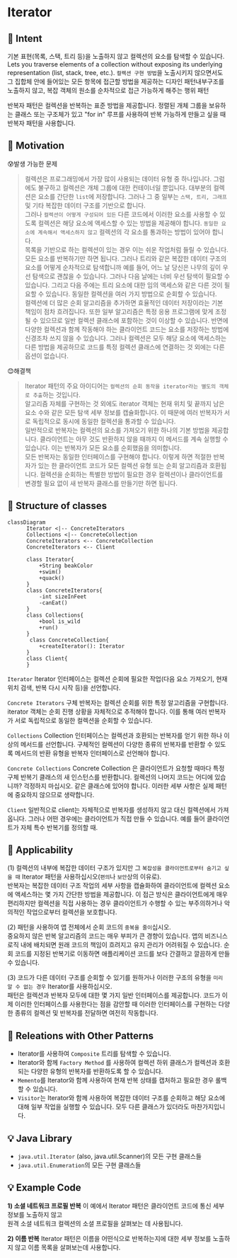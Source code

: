 
# Iterator

## :bell: Intent
기본 표현(목록, 스택, 트리 등)을 노출하지 않고 컬렉션의 요소를 탐색할 수 있습니다.
Lets you traverse elements of a collection without exposing its underlying representation (list, stack, tree, etc.).
`컬렉션 구현 방법`을 노출시키지 않으면서도 그 집합체 안에 들어있는 모든 항목에 접근할 방법을 제공하는 디자인 패턴내부구조를 노출하지 않고, 복잡 객체의 원소를 순차적으로 접근 가능하게 해주는 행위 패턴

반복자 패턴은 컬렉션을 반복하는 표준 방법을 제공합니다.
정렬된 개체 그룹을 보유하는 클래스 또는 구조체가 있고 "for in" 루프를 사용하여 반복 가능하게 만들고 싶을 때 반복자 패턴을 사용합니다.



## :bell: Motivation
:cold_sweat:발생 가능한 문제
>컬렉션은 프로그래밍에서 가장 많이 사용되는 데이터 유형 중 하나입니다. 그럼에도 불구하고 컬렉션은 개체 그룹에 대한 컨테이너일 뿐입니다.
대부분의 컬렉션은 요소를 간단한 `list`에 저장합니다. 그러나 그 중 일부는 `스택, 트리, 그래프` 및 기타 복잡한 데이터 구조를 기반으로 합니다.      
> 그러나 `컬렉션이 어떻게 구성되어 있든` 다른 코드에서 이러한 요소를 사용할 수 있도록 컬렉션은 해당 요소에 액세스할 수 있는 방법을 제공해야 합니다. 
> `동일한 요소에 계속해서 액세스하지 않고` 컬렉션의 각 요소를 통과하는 방법이 있어야 합니다.    
목록을 기반으로 하는 컬렉션이 있는 경우 이는 쉬운 작업처럼 들릴 수 있습니다. 모든 요소를 반복하기만 하면 됩니다. 그러나 트리와 같은 복잡한 데이터 구조의 요소를 어떻게 순차적으로 탐색합니까 예를 들어, 어느 날 당신은 나무의 깊이 우선 탐색으로 괜찮을 수 있습니다. 그러나 다음 날에는 너비 우선 탐색이 필요할 수 있습니다. 그리고 다음 주에는 트리 요소에 대한 임의 액세스와 같은 다른 것이 필요할 수 있습니다. 
> 동일한 컬렉션을 여러 가지 방법으로 순회할 수 있습니다.    
컬렉션에 더 많은 순회 알고리즘을 추가하면 효율적인 데이터 저장이라는 기본 책임이 점차 흐려집니다. 또한 일부 알고리즘은 특정 응용 프로그램에 맞게 조정될 수 있으므로 일반 컬렉션 클래스에 포함하는 것이 이상할 수 있습니다.
반면에 다양한 컬렉션과 함께 작동해야 하는 클라이언트 코드는 요소를 저장하는 방법에 신경조차 쓰지 않을 수 있습니다. 그러나 컬렉션은 모두 해당 요소에 액세스하는 다른 방법을 제공하므로 코드를 특정 컬렉션 클래스에 연결하는 것 외에는 다른 옵션이 없습니다.

:blush:해결책
>Iterator 패턴의 주요 아이디어는 `컬렉션의 순회 동작을 iterator라는 별도의 객체로 추출`하는 것입니다.     
> 알고리즘 자체를 구현하는 것 외에도 iterator 객체는 현재 위치 및 끝까지 남은 요소 수와 같은 모든 탐색 세부 정보를 캡슐화합니다. 이 때문에 여러 반복자가 서로 독립적으로 동시에 동일한 컬렉션을 통과할 수 있습니다.     
> 일반적으로 반복자는 컬렉션의 요소를 가져오기 위한 하나의 기본 방법을 제공합니다. 클라이언트는 아무 것도 반환하지 않을 때까지 이 메서드를 계속 실행할 수 있습니다. 이는 반복자가 모든 요소를 순회했음을 의미합니다.     
> 모든 반복자는 동일한 인터페이스를 구현해야 합니다. 이렇게 하면 적절한 반복자가 있는 한 클라이언트 코드가 모든 컬렉션 유형 또는 순회 알고리즘과 호환됩니다. 컬렉션을 순회하는 특별한 방법이 필요한 경우 컬렉션이나 클라이언트를 변경할 필요 없이 새 반복자 클래스를 만들기만 하면 됩니다.
> 

## :balloon: Structure of classes
```mermaid
classDiagram
      Iterator <|-- ConcreteIterators
      Collections <|-- ConcreteCollection
      ConcreteIterators <-- ConcreteCollection
      ConcreteIterators <-- Client

      class Iterator{
          +String beakColor
          +swim()
          +quack()
      }
      class ConcreteIterators{
          -int sizeInFeet
          -canEat()
      }
      class Collections{
          +bool is_wild
          +run()
      }
       class ConcreteCollection{
          +createIterator(): Iterator
      }
      class Client{
      }
```


`Iterator`
Iterator 인터페이스는 컬렉션 순회에 필요한 작업(다음 요소 가져오기, 현재 위치 검색, 반복 다시 시작 등)을 선언합니다.

`Concrete Iterators`
구체 반복자는 컬렉션 순회를 위한 특정 알고리즘을 구현합니다. iterator 객체는 순회 진행 상황을 자체적으로 추적해야 합니다. 이를 통해 여러 반복자가 서로 독립적으로 동일한 컬렉션을 순회할 수 있습니다.

`Collections`
Collection 인터페이스는 컬렉션과 호환되는 반복자를 얻기 위한 하나 이상의 메서드를 선언합니다. 구체적인 컬렉션이 다양한 종류의 반복자를 반환할 수 있도록 메서드의 반환 유형을 반복자 인터페이스로 선언해야 합니다.

`Concrete Collections`
Concrete Collection 은 클라이언트가 요청할 때마다 특정 구체 반복기 클래스의 새 인스턴스를 반환합니다. 컬렉션의 나머지 코드는 어디에 있습니까? 걱정하지 마십시오. 같은 클래스에 있어야 합니다. 이러한 세부 사항은 실제 패턴에 중요하지 않으므로 생략합니다.

`Client`
일반적으로 client는 자체적으로 반복자를 생성하지 않고 대신 컬렉션에서 가져옵니다. 그러나 어떤 경우에는 클라이언트가 직접 만들 수 있습니다. 예를 들어 클라이언트가 자체 특수 반복기를 정의할 때.

## :balloon: Applicability
(1) 컬렉션의 내부에 복잡한 데이터 구조가 있지만 그 `복잡성을 클라이언트로부터 숨기고 싶을 때` Iterator 패턴을 사용하십시오(`편의`나 `보안`상의 이유로).      
반복자는 복잡한 데이터 구조 작업의 세부 사항을 캡슐화하여 클라이언트에 컬렉션 요소에 액세스하는 몇 가지 간단한 방법을 제공합니다. 이 접근 방식은 클라이언트에게 매우 편리하지만 컬렉션을 직접 사용하는 경우 클라이언트가 수행할 수 있는 부주의하거나 악의적인 작업으로부터 컬렉션을 보호합니다.

(2) 패턴을 사용하여 앱 전체에서 순회 코드의 `중복을 줄이`십시오.      
중요하지 않은 반복 알고리즘의 코드는 매우 부피가 큰 경향이 있습니다. 앱의 비즈니스 로직 내에 배치되면 원래 코드의 책임이 흐려지고 유지 관리가 어려워질 수 있습니다. 순회 코드를 지정된 반복기로 이동하면 애플리케이션 코드를 보다 간결하고 깔끔하게 만들 수 있습니다.

(3) 코드가 다른 데이터 구조를 순회할 수 있기를 원하거나 이러한 구조의 유형을 `미리 알 수 없는 경우` Iterator를 사용하십시오.      
패턴은 컬렉션과 반복자 모두에 대한 몇 가지 일반 인터페이스를 제공합니다. 코드가 이제 이러한 인터페이스를 사용한다는 점을 감안할 때 이러한 인터페이스를 구현하는 다양한 종류의 컬렉션 및 반복자를 전달하면 여전히 작동합니다.


## :balloon: Releations with Other Patterns
- Iterator를 사용하여 `Composite` 트리를 탐색할 수 있습니다.
- Iterator와 함께 `Factory Method` 를 사용하여 컬렉션 하위 클래스가 컬렉션과 호환되는 다양한 유형의 반복자를 반환하도록 할 수 있습니다.
- `Memento`를 Iterator와 함께 사용하여 현재 반복 상태를 캡처하고 필요한 경우 롤백할 수 있습니다.
- `Visitor`는 Iterator와 함께 사용하여 복잡한 데이터 구조를 순회하고 해당 요소에 대해 일부 작업을 실행할 수 있습니다. 모두 다른 클래스가 있더라도 마찬가지입니다.

## :bulb: Java Library
- `java.util.Iterator` (also, java.util.Scanner)의 모든 구현 클래스들
- `java.util.Enumeration`의 모든 구현 클래스들




## :bulb: Example Code
**1) 소셜 네트워크 프로필 반복**
이 예에서 Iterator 패턴은 클라이언트 코드에 통신 세부 정보를 노출하지 않고   
원격 소셜 네트워크 컬렉션의 소셜 프로필을 살펴보는 데 사용됩니다.

**2) 이름 반복**
Iterator 패턴은 이름을 어떤식으로 반복하는지에 대한 세부 정보를 노출하지 않고 
이름 목록을 살펴보는데 사용합니다. 

